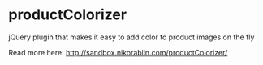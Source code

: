 productColorizer
================

jQuery plugin that makes it easy to add color to product images on the fly

Read more here:
http://sandbox.nikorablin.com/productColorizer/